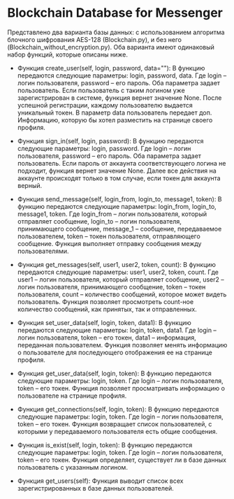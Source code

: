 # Blockchain Database for Messenger

Представлено два варианта базы данных: с использованием алгоритма блочного шифрования AES-128 (Blockchain.py), и без него (Blockchain_without_encryption.py). Оба варианта имеют одинаковый набор функций, которые описаны ниже.


* Функция create_user(self, login, password, data=""): 
В функцию передаются следующие параметры: login, password, data. Где login – логин пользователя, password – его пароль. Оба параметра задает пользователь. Если пользователь с таким логином уже зарегистрирован в системе, функция вернет значение None. После успешной регистрации, каждому пользователю выдается уникальный токен. В параметр data пользователь передает доп. Информацию, которую бы хотел разместить на странице своего профиля.

* Функция sign_in(self, login, password):
В функцию передаются следующие параметры: login, password. Где login – логин пользователя, password – его пароль. Оба параметра задает пользователь. Если пароль от аккаунта соответствующего логина не подходит, функция вернет значение None.  Далее все действия на аккаунте происходят только в том случае, если токен для аккаунта верный.

* Функция send_message(self, login_from, login_to, message1, token):
В функцию передаются следующие параметры: login_from, login_to, message1, token. Где login_from – логин пользователя, который отправляет сообщение, login_to – логин пользователя, принимающего сообщение, message_1 – сообщение, передаваемое пользователем, token – токен пользователя, отправляющего сообщение. Функция выполняет отправку сообщения между пользователями.

* Функция get_messages(self, user1, user2, token, count):
В функцию передаются следующие параметры: user1, user2, token, count. Где user1 – логин пользователя, который отправляет сообщение, user2 – логин пользователя, принимающего сообщение, token – токен пользователя, count – количество сообщений, которое может видеть пользователь. Функция позволяет просмотреть count-ное количество сообщений, как принятых, так и отправленных.

* Функция set_user_data(self, login, token, data1):
В функцию передаются следующие параметры: login, token, data1. Где login – логин пользователя, token – его токен, data1 – информация, переданная пользователем. Функция позволяет менять информацию о пользователе для последующего отображения ее на странице профиля.

* Функция get_user_data(self, login, token):
В функцию передаются следующие параметры: login, token. Где login – логин пользователя, token – его токен. Функция позволяет просматривать информацию о пользователе на странице профиля.

* Функция get_connections(self, login, token):
В функцию передаются следующие параметры: login, token. Где login – логин пользователя, token – его токен. Функция возвращает список пользователей, с которыми у передаваемого пользователя есть общие сообщения.

* Функция is_exist(self, login, token):
В функцию передаются следующие параметры: login, token. Где login – логин пользователя, token – его токен. Функция определяет, существует ли в базе данных пользователь с указанным логином.

* Функция get_users(self):
Функция выводит список всех зарегистрированных в базе данных пользователей.
